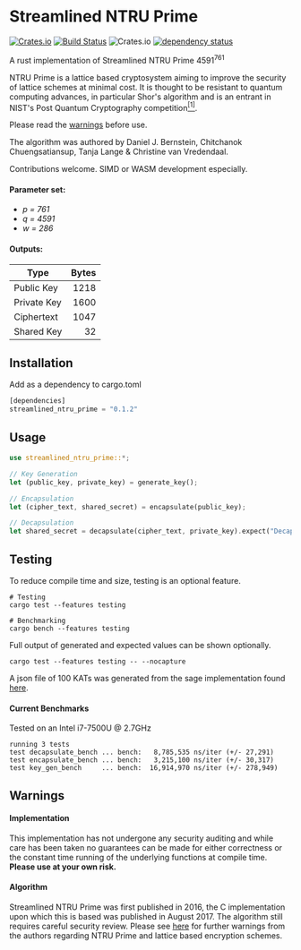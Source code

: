 # Streamlined NTRU Prime

[![Crates.io](https://img.shields.io/crates/v/streamlined-ntru-prime.svg)](https://crates.io/crates/streamlined-ntru-prime) [![Build Status](https://travis-ci.com/MitchellBerry/Streamlined-NTRU-Prime.svg?branch=master)](https://travis-ci.com/MitchellBerry/Streamlined-NTRU-Prime) ![Crates.io](https://img.shields.io/crates/l/rustc-serialize.svg)
[![dependency status](https://deps.rs/crate/streamlined-ntru-prime/0.1.2/status.svg)](https://deps.rs/crate/streamlined-ntru-prime/0.1.2)

A rust implementation of Streamlined NTRU Prime 4591<sup>761</sup>

NTRU Prime is a lattice based cryptosystem aiming to improve the security of lattice schemes at minimal cost. It is thought to be resistant to quantum computing advances, in particular Shor's algorithm and is an entrant in NIST's Post Quantum Cryptography competition[<sup>[1]</sup>](https://csrc.nist.gov/Projects/Post-Quantum-Cryptography). 

Please read the [warnings](#warnings) before use.

 The algorithm was authored by Daniel J. Bernstein, Chitchanok Chuengsatiansup, Tanja Lange & Christine van Vredendaal. 

 Contributions welcome. SIMD or WASM development especially.
 

#### Parameter set:
* *p = 761* 
* *q = 4591*
* *w = 286*


#### Outputs:

|    Type   	| Bytes 	|
|---------------|----------:|
|  Public Key 	|  1218 	|
| Private Key 	|  1600 	|
|  Ciphertext 	|  1047 	|
| Shared Key  	|   32  	|

## Installation

Add as a dependency to cargo.toml
```rust
[dependencies]
streamlined_ntru_prime = "0.1.2"
```

## Usage

```rust
use streamlined_ntru_prime::*;

// Key Generation
let (public_key, private_key) = generate_key();

// Encapsulation
let (cipher_text, shared_secret) = encapsulate(public_key);

// Decapsulation
let shared_secret = decapsulate(cipher_text, private_key).expect("Decapsulation failure")
```

## Testing 
To reduce compile time and size, testing is an optional feature.
```shell
# Testing
cargo test --features testing

# Benchmarking
cargo bench --features testing
```

Full output of generated and expected values can be shown optionally.
```shell
cargo test --features testing -- --nocapture
```

A json file of 100 KATs was generated from the sage implementation found [here](src/tests/kat-generator.sage).

#### Current Benchmarks

Tested on an  Intel i7-7500U @ 2.7GHz
```shell
running 3 tests
test decapsulate_bench ... bench:   8,785,535 ns/iter (+/- 27,291)
test encapsulate_bench ... bench:   3,215,100 ns/iter (+/- 30,317)
test key_gen_bench     ... bench:  16,914,970 ns/iter (+/- 278,949)
```

## Warnings

#### Implementation 
This implementation has not undergone any security auditing and while care has been taken no guarantees can be made for either correctness or the constant time running of the underlying functions at compile time. **Please use at your own risk.**

#### Algorithm

Streamlined NTRU Prime was first published in 2016, the C implementation upon which this is based was published in August 2017. The algorithm still requires careful security review. Please see [here](https://ntruprime.cr.yp.to/warnings.html) for further warnings from the authors regarding NTRU Prime and lattice based encryption schemes.
